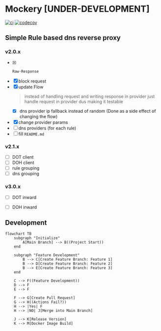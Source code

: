 # Mockery [**UNDER-DEVELOPMENT**]

[![ci](https://github.com/FMotalleb/mockery/actions/workflows/ci.yml/badge.svg)](https://github.com/FMotalleb/mockery/actions/workflows/ci.yml)
[![codecov](https://codecov.io/gh/FMotalleb/mockery/branch/main/graph/badge.svg?token=MPZZYK0LUJ)](https://codecov.io/gh/FMotalleb/mockery)


## Simple Rule based dns reverse proxy
### v2.0.x
* [X]     Raw-Response
* [X] block request
* [X] update Flow
    > instead of handling request and writing response in provider
    > just handle request in provider dus making it testable
    * [X] dns provider ip fallback instead of random (Done as a side effect of changing the flow)
* [X] change provider params
* [ ] dns providers (for each rule)
* [ ] fill `README.md`
### v2.1.x
* [ ] DOT client
* [ ] DOH client
* [ ] rule grouping
* [ ] dns grouping
### v3.0.x
* [ ] DOT inward
* [ ] DOH inward


## Development

```mermaid
flowchart TB
    subgraph "Initialize"
        A[Main Branch] --> B((Project Start))
    end

    subgraph "Feature Development"
        B --> C[Create Feature Branch: Feature 1]
        B --> D[Create Feature Branch: Feature 2]
        B --> E[Create Feature Branch: Feature 3]
    end

    C --> F((Feature Development))
    D --> F
    E --> F

    F --> G[Create Pull Request]
    G --> H((Actions Fail?))
    H --> |Yes| F
    H --> |NO| J[Merge into Main Branch]
    
    J --> K[Release Version]
    K --> M[Docker Image Build]
```
